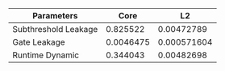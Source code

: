 | Parameters | Core | L2 |
| --- | --- | --- |
| Subthreshold Leakage | 0.825522 | 0.00472789 |
| Gate Leakage | 0.0046475 | 0.000571604 |
| Runtime Dynamic | 0.344043 | 0.00482698 |
